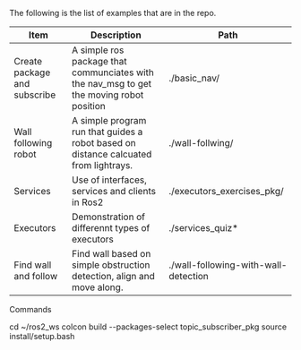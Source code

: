 The following is the list of examples that are in the repo.

|Item|Description|Path|
|-|-|-|
|Create package and subscribe|A simple ros package that communciates with the nav_msg to get the moving robot position|./basic_nav/|
|Wall following robot|A simple program run that guides a robot based on distance calcuated from lightrays. | ./wall-follwing/ |
|Services|Use of interfaces, services and clients in Ros2 | ./executors_exercises_pkg/ |
|Executors|Demonstration of differennt types of executors | ./services_quiz* |
|Find wall and follow|Find wall based on simple obstruction detection, align and move along. | ./wall-following-with-wall-detection |

Commands

cd ~/ros2_ws
colcon build --packages-select topic_subscriber_pkg
source install/setup.bash